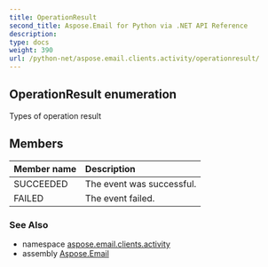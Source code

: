 ```yaml
---
title: OperationResult
second_title: Aspose.Email for Python via .NET API Reference
description: 
type: docs
weight: 390
url: /python-net/aspose.email.clients.activity/operationresult/
---
```


## OperationResult enumeration

Types of operation result

## Members
| Member name | Description |
| :- | :- |
|SUCCEEDED|The event was successful.|
|FAILED|The event failed.|

### See Also

* namespace [aspose.email.clients.activity](/python-net/aspose.email.clients.activity/)
* assembly [Aspose.Email](/python-net/)

